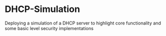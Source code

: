 # DHCP-Simulation
Deploying a simulation of a DHCP server to highlight core functionality and some basic level security implementations
